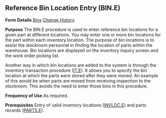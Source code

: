 ## Reference Bin Location Entry (BIN.E)
<PageHeader />

**Form Details**
[Bins](../BIN-E-1/README.md)
[Change History](../BIN-E-2/README.md)

**Purpose**
The BIN.E procedure is used to enter reference bin locations for a given part
at different locations. You may enter one or more bin locations for the part
within each inventory location. The purpose of bin locations is to assist the
stockroom personnel in finding the location of parts within the warehouse. Bin
locations are displayed on the inventory inquiry screen and the work order
picking list.

Another way in which bin locations are added to the system is through the
inventory transaction procedure ([IT.E](../IT-E/README.md)). It allows you to specify
the bin location at which the parts were stored after they were moved. An
example of this would be when parts are moved from receiving inspection to the
stockroom. This avoids the need to enter those bins in this procedure.

**Frequency of Use**
As required.

**Prerequisites**
Entry of valid inventory locations ([INVLOC.E](../INVLOC-E/README.md)) and parts
records ([PARTS.E](../PARTS-E/README.md)).

<badge text= "Version 8.10.57 " vertical="middle" />

<PageFooter />
